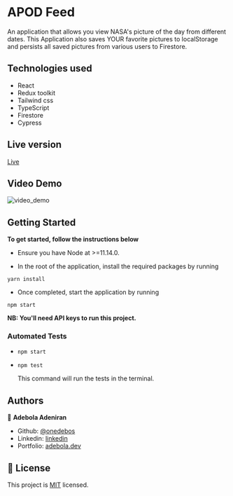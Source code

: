 # APOD Feed

An application that allows you view NASA's picture of the day from different dates. This Application also saves YOUR favorite pictures to localStorage and persists all saved pictures from various users to Firestore.

## Technologies used

- React
- Redux toolkit
- Tailwind css
- TypeScript
- Firestore
- Cypress

## Live version

[Live](https://apod-feed.netlify.app)

## Video Demo

![video_demo](/apod.gif)

## Getting Started

**To get started, follow the instructions below**

- Ensure you have Node at >=11.14.0.

- In the root of the application, install the required packages by running

```
yarn install
```

- Once completed, start the application by running

```
npm start
```

**NB: You'll need API keys to run this project.**

### Automated Tests

- `npm start`
- `npm test`

  This command will run the tests in the terminal.

## Authors

👤 **Adebola Adeniran**

- Github: [@onedebos](https://github.com/onedebos)
- Linkedin: [linkedin](https://www.linkedin.com/in/adebola-niran/)
- Portfolio: [adebola.dev](https://www.adebola.dev/)

## 📝 License

This project is [MIT](lic.url) licensed.
